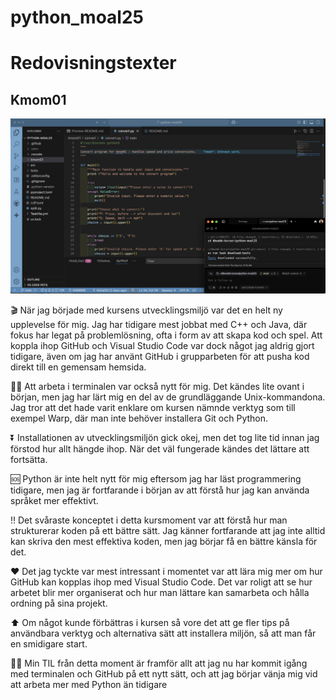 # python_moal25

# Redovisningstexter

## Kmom01
![image](https://github.com/Alshal25/python-moal25/blob/main/img.png)


🎬 När jag började med kursens utvecklingsmiljö var det en helt ny upplevelse för mig. Jag har tidigare mest jobbat med C++ och Java, där fokus har legat på problemlösning, ofta i form av att skapa kod och spel. Att koppla ihop GitHub och Visual Studio Code var dock något jag aldrig gjort tidigare, även om jag har använt GitHub i grupparbeten för att pusha kod direkt till en gemensam hemsida.

    
👨‍💻 Att arbeta i terminalen var också nytt för mig. Det kändes lite ovant i början, men jag har lärt mig en del av de grundläggande Unix-kommandona. Jag tror att det hade varit enklare om kursen nämnde verktyg som till exempel Warp, där man inte behöver installera Git och Python.

⏬ Installationen av utvecklingsmiljön gick okej, men det tog lite tid innan jag förstod hur allt hängde ihop. När det väl fungerade kändes det lättare att fortsätta.

🆘 Python är inte helt nytt för mig eftersom jag har läst programmering tidigare, men jag är fortfarande i början av att förstå hur jag kan använda språket mer effektivt.

‼️ Det svåraste konceptet i detta kursmoment var att förstå hur man strukturerar koden på ett bättre sätt. Jag känner fortfarande att jag inte alltid kan skriva den mest effektiva koden, men jag börjar få en bättre känsla för det.

❤️ Det jag tyckte var mest intressant i momentet var att lära mig mer om hur GitHub kan kopplas ihop med Visual Studio Code. Det var roligt att se hur arbetet blir mer organiserat och hur man lättare kan samarbeta och hålla ordning på sina projekt.

⬆️ Om något kunde förbättras i kursen så vore det att ge fler tips på användbara verktyg och alternativa sätt att installera miljön, så att man får en smidigare start.

👨‍💻 Min TIL från detta moment är framför allt att jag nu har kommit igång med terminalen och GitHub på ett nytt sätt, och att jag börjar vänja mig vid att arbeta mer med Python än tidigare
